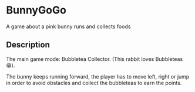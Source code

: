 # BunnyGoGo
A game about a pink bunny runs and collects foods

## Description

The main game mode: Bubbletea Collector. (This rabbit loves Bubbleteas 😁).

The bunny keeps running forward, the player has to move left, right or jump in order to avoid obstacles and collect the bubbleteas to earn the points.
